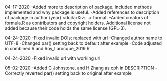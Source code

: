 04-17-2020
-Added more to description of package. Included methods implemented and why package is useful.
-Added references to description of package in author (year) <doi/arXiv:...> format.
-Added creators of formula.R as contributors and copyright holders. 
Additional license not added because their code holds the same license (GPL-3).

04-24-2020
-Fixed invalid DOIs; replaced with url
-Changed author name to UTF-8
-Changed par() setting back to default after example
-Code adjusted in combined.R and Roy_Larocque_2019.R

04-24-2020
-Fixed invalid url with working url

05-02-2020
-Added C Johnstone, and H Zhang as cph in DESCRIPTION
-Correctly reverted par() setting back to original after example
